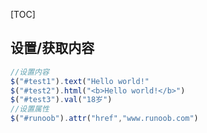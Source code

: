 [TOC]

## 设置/获取内容
```js
//设置内容
$("#test1").text("Hello world!"
$("#test2").html("<b>Hello world!</b>")
$("#test3").val("18岁")
//设置属性
$("#runoob").attr("href","www.runoob.com")
```
